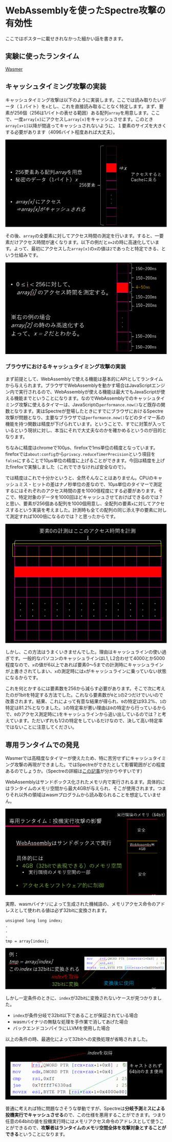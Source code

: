 # WebAssemblyを使ったSpectre攻撃の有効性
ここではポスターに載せきれなかった細かい話を書きます。

## 実験に使ったランタイム
[Wasmer](https://github.com/wasmerio/wasmer)

## キャッシュタイミング攻撃の実装
キャッシュタイミング攻撃は以下のように実装します。ここでは読み取りたいデータ（１バイト）を`x`とし、これを直接読み取ることなく特定します。まず、要素が256個（256は1バイトの表せる範囲）ある配列`array`を用意します。ここで、一度`array[x]`にアクセスし`array[x]`をキャッシュさせます。このとき`array[x+1]`以降が間違ってキャッシュされないように、１要素のサイズを大きくする必要があります（4096バイト程度あれば大丈夫）。

![](img/cachetiming.png)

その後、`array`の全要素に対してアクセス時間の測定を行います。すると、一要素だけアクセス時間が速くなります。以下の例だと`x=2`の時に高速化しています。よって、最初にアクセスした`array[x]`の`x`の値は`2`であったと特定できる、という仕組みです。

![](img/cachetiming2.png)


### ブラウザにおけるキャッシュタイミング攻撃の実装
まず前提として、WebAssemblyで使える機能は基本的にAPIとしてランタイムから与えられます。ブラウザでWebAssemblyを動かす場合はJavaScriptエンジン内で実行されるので、WebAssemblyが使える機能は最大でもJavaScriptが使える機能までということになります。なのでWebAssemblyでのキャッシュタイミング攻撃に使えるタイマーは、JavaScriptの`performance.now()`など既存の関数となります。実はSpectreが登場したときにすでにブラウザにおけるSpectre攻撃が問題となり、主要なブラウザでは`performance.now()`などのタイマー系の機能を持つ関数は精度が下げられています。ということで、すでに対策が入っているという現状に対し、本当にそれで大丈夫なのかを確かめるというのが目的となります。

ちなみに精度はchromeで100μs、firefoxで1ms単位の精度となっています。firefoxでは`about:config`から`privacy.reduceTimerPrecision`という項目を`false`にすることで10μs単位の精度に上げることができます。今回は精度を上げたfirefoxで実験しました（これでできなければ安全なので）。

では精度はこれで十分かというと、全然そんなことはありません。CPUのキャッシュミス・ヒットの差はナノ秒単位の差なので、10μs単位のタイマーで測定するにはそれぞれのアクセス時間の差を1000倍程度にする必要があります。そこで、特定対象のデータを1000回ほどキャッシュさせておけばできるのでは？と思い、要素が256個ある配列を1000個用意し、全配列の要素`x`に対してアクセスするという実装を考えました。計測時も全ての配列の同じ添え字の要素に対して測定すれば1000倍になるのでは？と思ったからです。

![](img/cachetiming_byte.png)

しかし、この方法はうまくいきませんでした。理由はキャッシュラインの使い過ぎです。一般的なパソコンのキャッシュラインはL1, L2合わせて4000とか5000程度なので、`x`の値が6以上であれば要素0～5までの計測時にキャッシュラインが上書きされてしまい、`x`の測定時には`x`がキャッシュラインに乗っていない状態になるからです。

これを何とかするには要素数を256から減らす必要があります。そこで次に考えたのが1bitを特定する方法でした。これなら要素数が`0`と`1`の2つだけでいいので改善されます。結果、これによって有意な結果が得られ、`0`の特定は93.2%、`1`の特定は81.2%となりました。`1`の特定率が悪い理由は`0`の特定から行っているからで、`0`のアクセス測定時に`1`をキャッシュラインから追い出しているのでは？と考えています。ただいずれも1/2の特定をしているだけなので、決して高い特定率ではないことに注意してください。

## 専用ランタイムでの発見
Wasmerでは高精度なタイマーが使えたため、特に苦労せずにキャッシュタイミング攻撃の再現ができました。ではSpectreができたとして影響範囲がどの程度あるのでしょうか。（Spectreの詳細は[この記事](https://milestone-of-se.nesuke.com/sv-advanced/sv-security/meltdown-spectre/)が分かりやすいです）

WebAssemblyはサンドボックス化されたメモリ内で実行されるます。具体的にはランタイムのメモリ空間から最大4GBが与えられ、そこが使用されます。つまりそれ以外の領域はwasmプログラムから読み取られることを想定していません。

![](img/wasm_memory.png)

実際、wasmバイナリによって生成された機械語の、メモリアクセス命令のアドレスとして使われる値は必ず32bitに変換されます。
```
unsigned long long index;
.
.
.
tmp = array[index];
```

![](img/wasm_memory2.png)

しかし一定条件のときに、`index`が32bitに変換されないケースが見つかりました。
* `index`が条件分岐で32bit以下であることが保証されている場合
* wasmバイナリの無駄な処理を手作業で消してあげた場合
* バックエンドコンパイラにLLVMを使用した場合

以上の条件の時、最適化によって32bitへの変換処理が省略されました。

![](img/wasm_memory3.png)

普通に考えれば特に問題なさそうな挙動ですが、Spectreは**分岐予測ミスによる投機実行でキャッシュさせる**ので、この仕様を悪用することができます。つまり任意の64bitの値を投機実行時にはメモリアクセス命令のアドレスとして使うことができるので、**攻撃者はランタイムのメモリ空間全体を攻撃対象とすることができる**ということになります。